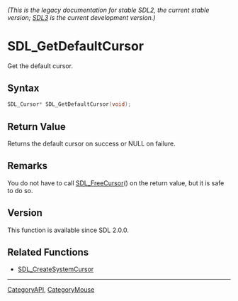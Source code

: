 ###### (This is the legacy documentation for stable SDL2, the current stable version; [SDL3](https://wiki.libsdl.org/SDL3/) is the current development version.)
# SDL_GetDefaultCursor

Get the default cursor.

## Syntax

```c
SDL_Cursor* SDL_GetDefaultCursor(void);

```

## Return Value

Returns the default cursor on success or NULL on failure.

## Remarks

You do not have to call [SDL_FreeCursor](SDL_FreeCursor)() on the return
value, but it is safe to do so.

## Version

This function is available since SDL 2.0.0.

## Related Functions

* [SDL_CreateSystemCursor](SDL_CreateSystemCursor)

----
[CategoryAPI](CategoryAPI), [CategoryMouse](CategoryMouse)

